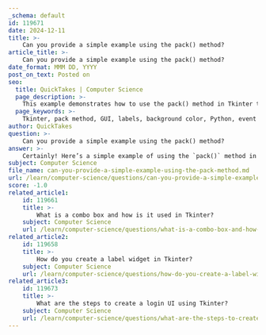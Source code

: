 ```yaml
---
_schema: default
id: 119671
date: 2024-12-11
title: >-
    Can you provide a simple example using the pack() method?
article_title: >-
    Can you provide a simple example using the pack() method?
date_format: MMM DD, YYYY
post_on_text: Posted on
seo:
  title: QuickTakes | Computer Science
  page_description: >-
    This example demonstrates how to use the pack() method in Tkinter to create a simple GUI application with three labels of different background colors.
  page_keywords: >-
    Tkinter, pack method, GUI, labels, background color, Python, event loop, widget layout, padding, simple example
author: QuickTakes
question: >-
    Can you provide a simple example using the pack() method?
answer: >-
    Certainly! Here’s a simple example of using the `pack()` method in Tkinter to create a basic GUI application with three labels, each having a different background color:\n\n```python\nimport tkinter as tk\n\n# Create the main window\nroot = tk.Tk()\nroot.title("Pack Example")\n\n# Create three labels with different background colors\nlabel1 = tk.Label(root, text="Label 1", bg="red", fg="white")\nlabel2 = tk.Label(root, text="Label 2", bg="green", fg="white")\nlabel3 = tk.Label(root, text="Label 3", bg="blue", fg="white")\n\n# Pack the labels into the window\nlabel1.pack(pady=10)  # Add some vertical padding\nlabel2.pack(pady=10)\nlabel3.pack(pady=10)\n\n# Start the Tkinter event loop\nroot.mainloop()\n```\n\n### Explanation:\n- **Creating the Main Window**: The `Tk()` function initializes the main window.\n- **Creating Labels**: Three labels are created with different background colors and text.\n- **Packing the Labels**: The `pack()` method is used to add the labels to the window. The `pady` option adds vertical padding between the labels for better spacing.\n- **Event Loop**: `mainloop()` keeps the window open and responsive to user interactions.\n\nThis example demonstrates how the `pack()` method organizes widgets in blocks before placing them in the parent widget, making it a straightforward choice for simple layouts.
subject: Computer Science
file_name: can-you-provide-a-simple-example-using-the-pack-method.md
url: /learn/computer-science/questions/can-you-provide-a-simple-example-using-the-pack-method
score: -1.0
related_article1:
    id: 119661
    title: >-
        What is a combo box and how is it used in Tkinter?
    subject: Computer Science
    url: /learn/computer-science/questions/what-is-a-combo-box-and-how-is-it-used-in-tkinter
related_article2:
    id: 119658
    title: >-
        How do you create a label widget in Tkinter?
    subject: Computer Science
    url: /learn/computer-science/questions/how-do-you-create-a-label-widget-in-tkinter
related_article3:
    id: 119673
    title: >-
        What are the steps to create a login UI using Tkinter?
    subject: Computer Science
    url: /learn/computer-science/questions/what-are-the-steps-to-create-a-login-ui-using-tkinter
---
```


&nbsp;
